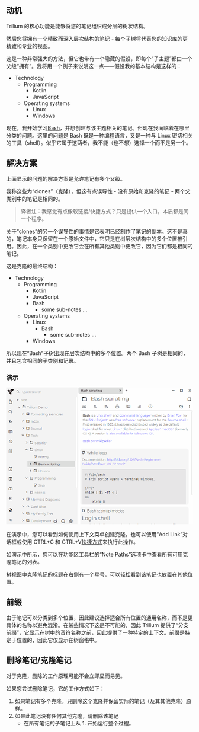 **动机**
------

Trilium 的核心功能是能够将您的笔记组织成分层的树状结构。

然后您将拥有一个精致而深入层次结构的笔记 - 每个子树将代表您的知识库的更精致和专业的视图。

这是一种非常强大的方法，但它也带有一个隐藏的假设，即每个“子主题”都由一个父级“拥有”。我将用一个例子来说明这一点——假设我的基本结构是这样的：

*   Technology
    *   Programming
        *   Kotlin
        *   JavaScript
    *   Operating systems
        *   Linux
        *   Windows

现在，我开始学习[Bash](https://en.wikipedia.org/wiki/Bash_(Unix_shell))，并想创建与该主题相关的笔记。但现在我面临着在哪里分类的问题。这里的问题是 Bash 既是一种编程语言，又是一种与 Linux 密切相关的工具（shell）。似乎它属于这两者，我不能（也不想）选择一个而不是另一个。

**解决方案**
--------

上面显示的问题的解决方案是允许笔记有多个父级。

我称这些为“clones”（克隆），但这有点误导性 - 没有原始和克隆的笔记 - 两个父类别中的笔记是相同的。

> 译者注：我感觉有点像软链接/快捷方式？只是提供一个入口，本质都是同一个程序。

关于“clones”的另一个误导性的事情是它表明已经制作了笔记的副本。这不是真的，笔记本身只保留在一个原始文件中，它只是在树层次结构中的多个位置被引用。因此，在一个类别中更改它会在所有其他类别中更改它，因为它们都是相同的笔记。

这是克隆的最终结构：

*   Technology
    *   Programming
        *   Kotlin
        *   JavaScript
        *   Bash
            *   some sub-notes ...
    *   Operating systems
        *   Linux
            *   Bash
                *   some sub-notes ...
        *   Windows

所以现在“Bash”子树出现在层次结构中的多个位置。两个 Bash 子树是相同的，并且包含相同的子类别和记录。

### **演示**

![](gifs/create-clone.gif)

在演示中，您可以看到如何使用上下文菜单创建克隆。也可以使用“Add Link”对话框或使用 CTRL+C 和 CTRL+V[快捷方式](./键盘快捷键.md)来执行此操作。

如演示中所示，您可以在功能区工具栏的“Note Paths”选项卡中查看所有可用克隆笔记的列表。

树视图中克隆笔记的标题在右侧有一个星号，可以轻松看到该笔记也放置在其他位置。

**前缀**
------

由于笔记可以分类到多个位置，因此建议选择适合所有位置的通用名称，而不是更具体的名称以避免混淆。在某些情况下这是不可能的，因此 Trilium 提供了“分支前缀”，它显示在树中的音符名称之前，因此提供了一种特定的上下文。前缀是特定于位置的，因此它仅显示在树窗格中。

**删除笔记/克隆笔记**
-------------

对于克隆，删除的工作原理可能不会立即显而易见。

如果您尝试删除笔记，它的工作方式如下：

1.  如果笔记有多个克隆，只删除这个克隆并保留实际的笔记（及其其他克隆）原样。
2.  如果此笔记没有任何其他克隆，请删除该笔记
    *   在所有笔记的子笔记上从 1. 开始运行整个过程。